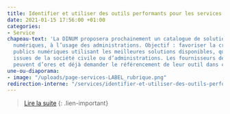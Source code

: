 ```yaml
---
title: Identifier et utiliser des outils performants pour les services publics numériques
date: 2021-01-15 17:56:00 +01:00
categories:
- Service
chapeau-text: 'La DINUM proposera prochainement un catalogue de solutions et d’outils
  numériques, à l’usage des administrations. Objectif : favoriser la création de services
  publics numériques utilisant les meilleures solutions disponibles, qu’elles soient
  issues de la société civile ou d’administrations. Les fournisseurs de solutions
  peuvent d’ores et déjà demander le référencement de leur outil dans ce futur catalogue.'
une-ou-diaporama:
- image: "/uploads/page-services-LABEL_rubrique.png"
redirection-interne: "/services/identifier-et-utiliser-des-outils-performants-pour-les-services-publics-numeriques/"
---
```


> [Lire la suite](/services/identifier-et-utiliser-des-outils-performants-pour-les-services-publics-numeriques/)
{: .lien-important}